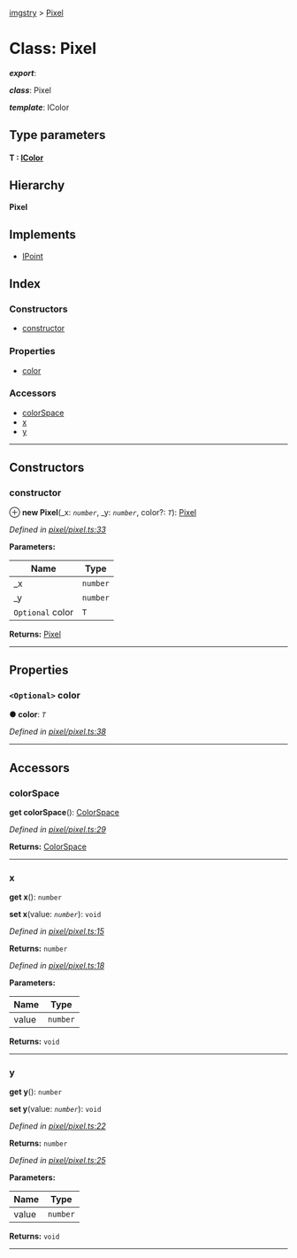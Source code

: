 [imgstry](../README.md) > [Pixel](../classes/pixel.md)

# Class: Pixel

*__export__*: 

*__class__*: Pixel

*__template__*: IColor

## Type parameters
#### T :  [IColor](../interfaces/icolor.md)
## Hierarchy

**Pixel**

## Implements

* [IPoint](../interfaces/ipoint.md)

## Index

### Constructors

* [constructor](pixel.md#constructor)

### Properties

* [color](pixel.md#color)

### Accessors

* [colorSpace](pixel.md#colorspace)
* [x](pixel.md#x)
* [y](pixel.md#y)

---

## Constructors

<a id="constructor"></a>

###  constructor

⊕ **new Pixel**(_x: *`number`*, _y: *`number`*, color?: *`T`*): [Pixel](pixel.md)

*Defined in [pixel/pixel.ts:33](https://github.com/visual-cortex/imgstry/blob/master/source/pixel/pixel.ts#L33)*

**Parameters:**

| Name | Type |
| ------ | ------ |
| _x | `number` |
| _y | `number` |
| `Optional` color | `T` |

**Returns:** [Pixel](pixel.md)

___

## Properties

<a id="color"></a>

### `<Optional>` color

**● color**: *`T`*

*Defined in [pixel/pixel.ts:38](https://github.com/visual-cortex/imgstry/blob/master/source/pixel/pixel.ts#L38)*

___

## Accessors

<a id="colorspace"></a>

###  colorSpace

**get colorSpace**(): [ColorSpace](../enums/colorspace.md)

*Defined in [pixel/pixel.ts:29](https://github.com/visual-cortex/imgstry/blob/master/source/pixel/pixel.ts#L29)*

**Returns:** [ColorSpace](../enums/colorspace.md)

___
<a id="x"></a>

###  x

**get x**(): `number`

**set x**(value: *`number`*): `void`

*Defined in [pixel/pixel.ts:15](https://github.com/visual-cortex/imgstry/blob/master/source/pixel/pixel.ts#L15)*

**Returns:** `number`

*Defined in [pixel/pixel.ts:18](https://github.com/visual-cortex/imgstry/blob/master/source/pixel/pixel.ts#L18)*

**Parameters:**

| Name | Type |
| ------ | ------ |
| value | `number` |

**Returns:** `void`

___
<a id="y"></a>

###  y

**get y**(): `number`

**set y**(value: *`number`*): `void`

*Defined in [pixel/pixel.ts:22](https://github.com/visual-cortex/imgstry/blob/master/source/pixel/pixel.ts#L22)*

**Returns:** `number`

*Defined in [pixel/pixel.ts:25](https://github.com/visual-cortex/imgstry/blob/master/source/pixel/pixel.ts#L25)*

**Parameters:**

| Name | Type |
| ------ | ------ |
| value | `number` |

**Returns:** `void`

___

